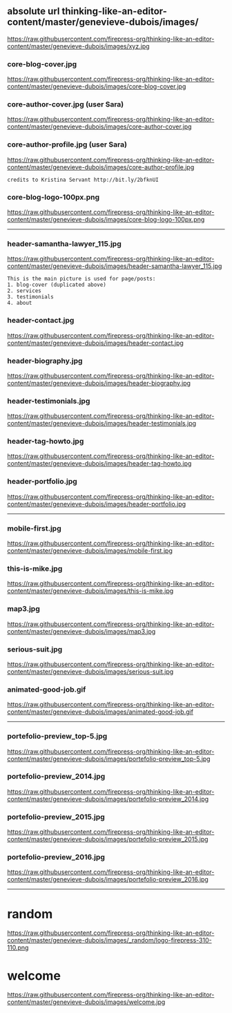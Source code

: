 ## absolute url thinking-like-an-editor-content/master/genevieve-dubois/images/
https://raw.githubusercontent.com/firepress-org/thinking-like-an-editor-content/master/genevieve-dubois/images/xyz.jpg

### core-blog-cover.jpg
https://raw.githubusercontent.com/firepress-org/thinking-like-an-editor-content/master/genevieve-dubois/images/core-blog-cover.jpg

### core-author-cover.jpg (user Sara)
https://raw.githubusercontent.com/firepress-org/thinking-like-an-editor-content/master/genevieve-dubois/images/core-author-cover.jpg

### core-author-profile.jpg (user Sara)
https://raw.githubusercontent.com/firepress-org/thinking-like-an-editor-content/master/genevieve-dubois/images/core-author-profile.jpg
	
	credits to Kristina Servant http://bit.ly/2bfknUI

### core-blog-logo-100px.png
https://raw.githubusercontent.com/firepress-org/thinking-like-an-editor-content/master/genevieve-dubois/images/core-blog-logo-100px.png


---

### header-samantha-lawyer_115.jpg
https://raw.githubusercontent.com/firepress-org/thinking-like-an-editor-content/master/genevieve-dubois/images/header-samantha-lawyer_115.jpg

	This is the main picture is used for page/posts:
	1. blog-cover (duplicated above)
	2. services
	3. testimonials
	4. about

### header-contact.jpg
https://raw.githubusercontent.com/firepress-org/thinking-like-an-editor-content/master/genevieve-dubois/images/header-contact.jpg

### header-biography.jpg
https://raw.githubusercontent.com/firepress-org/thinking-like-an-editor-content/master/genevieve-dubois/images/header-biography.jpg

### header-testimonials.jpg
https://raw.githubusercontent.com/firepress-org/thinking-like-an-editor-content/master/genevieve-dubois/images/header-testimonials.jpg

### header-tag-howto.jpg
https://raw.githubusercontent.com/firepress-org/thinking-like-an-editor-content/master/genevieve-dubois/images/header-tag-howto.jpg

### header-portfolio.jpg
https://raw.githubusercontent.com/firepress-org/thinking-like-an-editor-content/master/genevieve-dubois/images/header-portfolio.jpg

---

### mobile-first.jpg
https://raw.githubusercontent.com/firepress-org/thinking-like-an-editor-content/master/genevieve-dubois/images/mobile-first.jpg

### this-is-mike.jpg
https://raw.githubusercontent.com/firepress-org/thinking-like-an-editor-content/master/genevieve-dubois/images/this-is-mike.jpg

### map3.jpg
https://raw.githubusercontent.com/firepress-org/thinking-like-an-editor-content/master/genevieve-dubois/images/map3.jpg

### serious-suit.jpg
https://raw.githubusercontent.com/firepress-org/thinking-like-an-editor-content/master/genevieve-dubois/images/serious-suit.jpg

### animated-good-job.gif
https://raw.githubusercontent.com/firepress-org/thinking-like-an-editor-content/master/genevieve-dubois/images/animated-good-job.gif

---

### portefolio-preview_top-5.jpg
https://raw.githubusercontent.com/firepress-org/thinking-like-an-editor-content/master/genevieve-dubois/images/portefolio-preview_top-5.jpg

### portefolio-preview_2014.jpg
https://raw.githubusercontent.com/firepress-org/thinking-like-an-editor-content/master/genevieve-dubois/images/portefolio-preview_2014.jpg

### portefolio-preview_2015.jpg
https://raw.githubusercontent.com/firepress-org/thinking-like-an-editor-content/master/genevieve-dubois/images/portefolio-preview_2015.jpg

### portefolio-preview_2016.jpg
https://raw.githubusercontent.com/firepress-org/thinking-like-an-editor-content/master/genevieve-dubois/images/portefolio-preview_2016.jpg

---

# random
https://raw.githubusercontent.com/firepress-org/thinking-like-an-editor-content/master/genevieve-dubois/images/_random/logo-firepress-310-110.png

# welcome
https://raw.githubusercontent.com/firepress-org/thinking-like-an-editor-content/master/genevieve-dubois/images/welcome.jpg